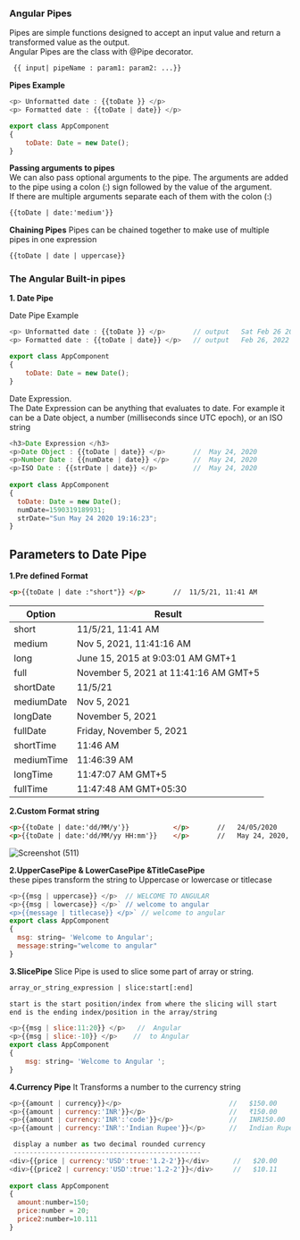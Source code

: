 ### Angular Pipes
Pipes are simple functions designed to accept an input value and return a transformed value as the output.     
Angular Pipes are the class with @Pipe decorator.
```html
 {{ input| pipeName : param1: param2: ...}}
```

__Pipes Example__    
```javascript 
<p> Unformatted date : {{toDate }} </p>
<p> Formatted date : {{toDate | date}} </p>

export class AppComponent 
{  
    toDate: Date = new Date(); 
}
```

__Passing arguments to pipes__     
We can also pass optional arguments to the pipe. The arguments are added to the pipe using a colon (:) sign followed by the value of the argument.     
If there are multiple arguments separate each of them with the colon (:)
```html 
{{toDate | date:'medium'}}
```

__Chaining Pipes__
Pipes can be chained together to make use of multiple pipes in one expression
```html 
{{toDate | date | uppercase}}
```

### The Angular Built-in pipes

__1. Date Pipe__

Date Pipe Example
```javascript 
<p> Unformatted date : {{toDate }} </p>       // output   Sat Feb 26 2022 09:53:41 GMT+0530 (India Standard Time)
<p> Formatted date : {{toDate | date}} </p>   // output   Feb 26, 2022

export class AppComponent 
{  
    toDate: Date = new Date(); 
}
```

Date Expression.          
The Date Expression can be anything that evaluates to date. For example it can be a Date object, a number (milliseconds since UTC epoch), or an ISO string

```javascript 
<h3>Date Expression </h3>
<p>Date Object : {{toDate | date}} </p>       //  May 24, 2020
<p>Number Date : {{numDate | date}} </p>      //  May 24, 2020
<p>ISO Date : {{strDate | date}} </p>         //  May 24, 2020
 
export class AppComponent 
{  
  toDate: Date = new Date();
  numDate=1590319189931;
  strDate="Sun May 24 2020 19:16:23";
}
```

Parameters to Date Pipe
------------------------
__1.Pre defined Format__
```html 
<p>{{toDate | date :"short"}} </p>       //  11/5/21, 11:41 AM
```
| Option |   Result|
|----       |---------------|
|  short    |11/5/21, 11:41 AM     |
|  medium    |Nov 5, 2021, 11:41:16 AM     |
|  long    |  June 15, 2015 at 9:03:01 AM GMT+1    |
|  full    |  November 5, 2021 at 11:41:16 AM GMT+5    |
|  shortDate    |11/5/21     |
|  mediumDate    |Nov 5, 2021   |
|  longDate    |  November 5, 2021   |
|  fullDate    |  Friday, November 5, 2021    |
|  shortTime    |11:46 AM   |
|  mediumTime    |11:46:39 AM  |
|  longTime    |  11:47:07 AM GMT+5   |
|  fullTime    |  11:47:48 AM GMT+05:30    |

__2.Custom Format string__

```html 
<p>{{toDate | date:'dd/MM/y'}}           </p>       //   24/05/2020
<p>{{toDate | date:'dd/MM/yy HH:mm'}}    </p>       //   May 24, 2020, 7:17:26 PM
```
![Screenshot (511)](https://user-images.githubusercontent.com/29747486/155829202-a2089d70-fb64-4562-ba33-200242f8c18f.png)

__2.UpperCasePipe & LowerCasePipe &TitleCasePipe__  
these pipes transform the string to Uppercase or lowercase or titlecase
```javascript 
<p>{{msg | uppercase}} </p>  // WELCOME TO ANGULAR
<p>{{msg | lowercase}} </p>` // welcome to angular
<p>{{message | titlecase}} </p>` // welcome to angular
export class AppComponent 
{  
  msg: string= 'Welcome to Angular';
  message:string="welcome to angular"
}
```
__3.SlicePipe__
Slice Pipe is used to slice some part of array or string.
```html 
array_or_string_expression | slice:start[:end]

start is the start position/index from where the slicing will start
end is the ending index/position in the array/string
````

```javascript 
<p>{{msg | slice:11:20}} </p>   //  Angular
<p>{{msg | slice:-10}} </p>    //  to Angular
export class AppComponent 
{  
    msg: string= 'Welcome to Angular ';
}
```
__4.Currency Pipe__
It Transforms a number to the currency string
```javascript 
<p>{{amount | currency}}</p>                           //   $150.00
<p>{{amount | currency:'INR'}}</p>                     //   ₹150.00
<p>{{amount | currency:'INR':'code'}}</p>              //   INR150.00
<p>{{amount | currency:'INR':'Indian Rupee'}}</p>      //   Indian Rupee150.00

 display a number as two decimal rounded currency
 -----------------------------------------------
<div>{{price | currency:'USD':true:'1.2-2'}}</div>      //   $20.00
<div>{{price2 | currency:'USD':true:'1.2-2'}}</div>     //   $10.11
 
export class AppComponent 
{  
  amount:number=150;
  price:number = 20;
  price2:number=10.111
}






